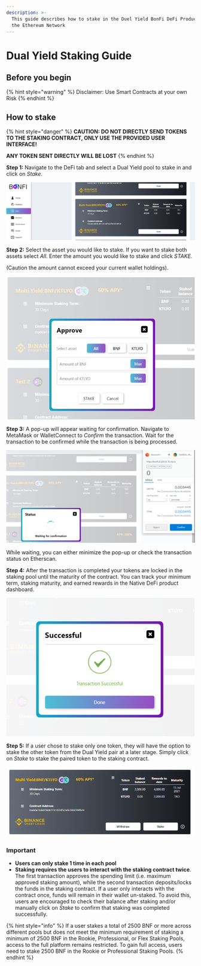 ```yaml
---
description: >-
  This guide describes how to stake in the Duel Yield BonFi DeFi Product using
  the Ethereum Network
---
```


# Dual Yield Staking Guide

## Before you begin

{% hint style="warning" %}
Disclaimer: Use Smart Contracts at your own Risk
{% endhint %}

## How to stake 

{% hint style="danger" %}
**CAUTION: DO NOT DIRECTLY SEND TOKENS TO THE STAKING CONTRACT, ONLY USE THE PROVIDED USER INTERFACE!**

**ANY TOKEN SENT DIRECTLY WILL BE LOST**
{% endhint %}

**Step 1:** Navigate to the DeFi tab and select a Dual Yield pool to stake in and click on _Stake_.

![](../../.gitbook/assets/image%20%2832%29.png)

**Step 2:** Select the asset you would like to stake. If you want to stake both assets select _All._ Enter the amount you would like to stake and click _STAKE._ 

\(Caution the amount cannot exceed your current wallet holdings\). 

![](../../.gitbook/assets/image%20%2830%29.png)

**Step 3:** A pop-up will appear waiting for confirmation. Navigate to MetaMask or WalletConnect to _Confirm_  the transaction. Wait for the transaction to be confirmed while the transaction is being processed.

![](../../.gitbook/assets/image%20%2827%29.png)

While waiting, you can either minimize the pop-up or check the transaction status on Etherscan.

**Step 4:** After the transaction is completed your tokens are locked in the staking pool until the maturity of the contract. You can track your minimum term, staking maturity, and earned rewards in the Native DeFi product dashboard.

![](../../.gitbook/assets/image%20%2834%29.png)

**Step 5:** If a user chose to stake only one token, they will have the option to stake the other token from the Dual Yield pair at a later stage. Simply click on _Stake_ to stake the paired token to the staking contract. 

![](../../.gitbook/assets/image%20%2831%29.png)

### **Important**

* **Users can only stake 1 time in each pool**
* **Staking requires the users to interact with the staking contract twice**. The first transaction approves the spending limit \(i.e. maximum approved staking amount\), while the second transaction deposits/locks the funds in the staking contract. If a user only interacts with the contract once, funds will remain in their wallet un-staked. To avoid this, users are encouraged to check their balance after staking and/or manually click on _Stake_ to confirm that staking was completed successfully.

{% hint style="info" %}
If a user stakes a total of 2500 BNF or more across different pools but does not meet the minimum requirement of staking a minimum of 2500 BNF in the Rookie, Professional, or Flex Staking Pools, access to the full platform remains restricted. To gain full access, users need to stake 2500 BNF in the Rookie or Professional Staking Pools.
{% endhint %}

